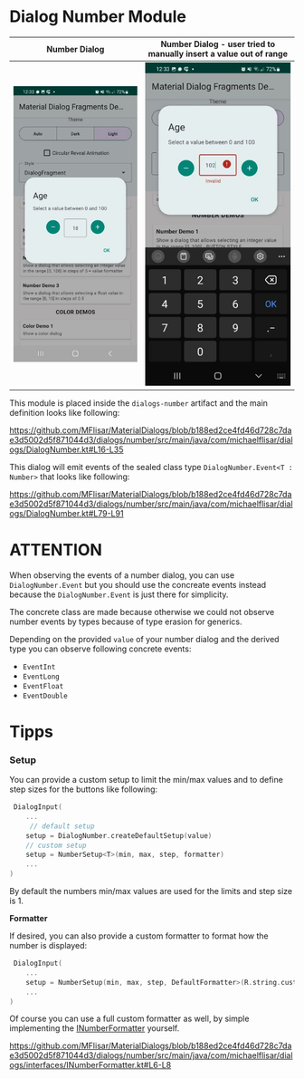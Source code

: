 # Dialog Number Module

| Number Dialog | Number Dialog - user tried to manually insert a value out of range |
| :---: | :---: |
| ![Dialog](images/dialog_number1.jpg?raw=true "Dialog") | ![Dialog](images/dialog_number2.jpg?raw=true "Dialog") |

This module is placed inside the `dialogs-number` artifact and the main definition looks like following:

https://github.com/MFlisar/MaterialDialogs/blob/b188ed2ce4fd46d728c7dae3d5002d5f871044d3/dialogs/number/src/main/java/com/michaelflisar/dialogs/DialogNumber.kt#L16-L35

This dialog will emit events of the sealed class type `DialogNumber.Event<T : Number>` that looks like following:

https://github.com/MFlisar/MaterialDialogs/blob/b188ed2ce4fd46d728c7dae3d5002d5f871044d3/dialogs/number/src/main/java/com/michaelflisar/dialogs/DialogNumber.kt#L79-L91

# ATTENTION

When observing the events of a number dialog, you can use `DialogNumber.Event` but you should use the concreate events instead because the `DialogNumber.Event` is just there for simplicity.

The concrete class are made because otherwise we could not observe number events by types because of type erasion for generics.

Depending on the provided `value` of your number dialog and the derived type you can observe following concrete events:

* `EventInt`
* `EventLong`
* `EventFloat`
* `EventDouble`

# Tipps

### Setup

You can provide a custom setup to limit the min/max values and to define step sizes for the buttons like following:

```kotlin
 DialogInput(
    ...
     // default setup
    setup = DialogNumber.createDefaultSetup(value)
    // custom setup
    setup = NumberSetup<T>(min, max, step, formatter)
    ...
)
```

By default the numbers min/max values are used for the limits and step size is 1.

**Formatter**

If desired, you can also provide a custom formatter to format how the number is displayed:

```kotlin
 DialogInput(
    ...
    setup = NumberSetup(min, max, step, DefaultFormatter>(R.string.custom_int_formatter))
    ...
)
```

Of course you can use a full custom formatter as well, by simple implementing the [INumberFormatter](../dialogs/number/src/main/java/com/michaelflisar/dialogs/interfaces/INumberFormatter.kt) yourself.

https://github.com/MFlisar/MaterialDialogs/blob/b188ed2ce4fd46d728c7dae3d5002d5f871044d3/dialogs/number/src/main/java/com/michaelflisar/dialogs/interfaces/INumberFormatter.kt#L6-L8

